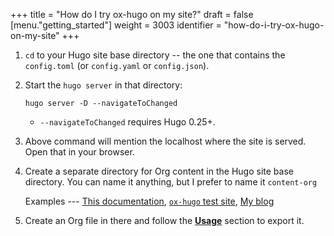 +++
title = "How do I try ox-hugo on my site?"
draft = false
[menu."getting_started"]
  weight = 3003
  identifier = "how-do-i-try-ox-hugo-on-my-site"
+++

1.  `cd` to your Hugo site base directory -- the one that contains the
    `config.toml` (or `config.yaml` or `config.json`).
2.  Start the `hugo server` in that directory:

    ```text
    hugo server -D --navigateToChanged
    ```

    -   `--navigateToChanged` requires Hugo 0.25+.
3.  Above command will mention the localhost where the site is
    served. Open that in your browser.
4.  Create a separate directory for Org content in the Hugo site base
    directory. You can name it anything, but I prefer to name it
    `content-org`

    Examples --- [This documentation](https://github.com/kaushalmodi/ox-hugo/tree/master/doc), [`ox-hugo` test site](https://github.com/kaushalmodi/ox-hugo/tree/master/test/site), [My blog](https://gitlab.com/kaushalmodi/kaushalmodi.gitlab.io)
5.  Create an Org file in there and follow the [**Usage**](/doc/usage) section to
    export it.
